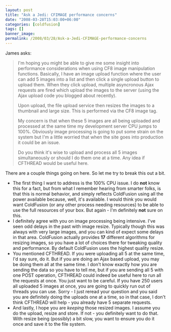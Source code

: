 ```yaml
---
layout: post
title: "Ask a Jedi: CFIMAGE performance concerns"
date: "2008-03-28T15:03:00+06:00"
categories: [coldfusion]
tags: []
banner_image: 
permalink: /2008/03/28/Ask-a-Jedi-CFIMAGE-performance-concerns
---
```


James asks:

<blockquote>
<p>
I'm hoping you might be able to give me some insight into
performance considerations when using CF8 image manipulation functions. Basically, I have an image upload function where the user can add 5 images into a list and then click a single upload button to upload them. When they click
upload, multiple asyncronous Ajax requests are fired which upload the images to the server (using the Ajax upload code you blogged about recently).

Upon upload, the file upload service then resizes the images to a thumbnail and large size. This is performed via the CF8 image tag.

My concern is that when these 5 images are all being uploaded and processed at the same time my development
server CPU jumps to 100%. Obviously image processing is going to put some strain on the system but I'm a little worried that when the site goes into production
it could be an issue.

Do you think it's wise to upload and process all 5 images simultaneously or should I do them one at a time.
Any idea if CFTHREAD would be useful here.
</p>
</blockquote>
<!--more-->
There are a couple things going on here. So let me try to break this out a bit.

<ul>
<li>The first thing I want to address is the 100% CPU issue. I do <b>not</b> know this for a fact, but from what I remember hearing from smarter folks, is that this is normal behavior, and simply reflects ColdFusion using all the power available because, well, it's available. I would think you would want ColdFusion (or any other process needing resources) to be able to use the full resources of your box. But again - I'm definitely <b>not</b> sure on this.

<li>I definitely agree with you on image processing being intensive. I've seen odd delays in the past with image resize. Typically though this was always with very large images, and you can kind of expect some delays in that area. ColdFusion actually provides <b>17</b> different algorithms for resizing images, so you have a lot of choices there for tweaking quality and performance. By default ColdFusion uses the highest quality resize.

<li>You mentioned CFTHREAD. If you were uploading all 5 at the same time, I'd say sure, do it. But if you are doing an Ajax based upload, you may be doing them all at the same time. I don't know exactly how you are sending the data so you have to tell me, but if you are sending all 5 with one POST operation, CFTHREAD could indeed be useful here to run all the requests at once. You just want to be careful. If you have 250 users all uploaded 5 images at once, you are going to quickly run out of threads you can use. Sorry - I just reread your question and you said you are definitely doing the uploads one at a time, so in that case, I don't think CFTHREAD will help - you already have 5 separate requests.

<li>And lastly, I hope you are <i>keeping</i> those resized images. I assume you do the upload, resize and store. If not - you definitely want to do that. With resize being (possibly) a bit slow, you want to ensure you do it once and save it to the file system.

</ul>